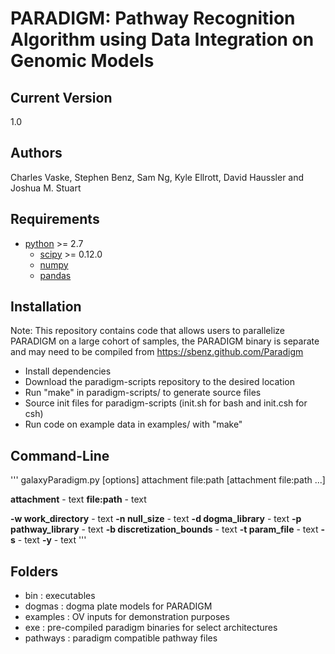 PARADIGM: Pathway Recognition Algorithm using Data Integration on Genomic Models
========

Current Version 
--------

1.0

Authors
--------

Charles Vaske, Stephen Benz, Sam Ng, Kyle Ellrott, David Haussler and Joshua M. Stuart


Requirements
--------

- [python](http://www.python.org/) >= 2.7
   - [scipy](http://www.scipy.org/) >= 0.12.0
   - [numpy](http://numpy.scipy.org/)
   - [pandas](http://pandas.pydata.org/)

Installation
-------

Note: This repository contains code that allows users to parallelize PARADIGM on a large cohort of samples, the PARADIGM binary is separate and may need to be compiled from https://sbenz.github.com/Paradigm

- Install dependencies
- Download the paradigm-scripts repository to the desired location
- Run "make" in paradigm-scripts/ to generate source files
- Source init files for paradigm-scripts (init.sh for bash and init.csh for csh)
- Run code on example data in examples/ with "make"

Command-Line
------
'''
galaxyParadigm.py [options] attachment file:path [attachment file:path ...]

**attachment** - text
**file:path** - text

**-w work_directory** - text
**-n null_size** - text
**-d dogma_library** - text
**-p pathway_library** - text
**-b discretization_bounds** - text
**-t param_file** - text
**-s** - text
**-y** - text
'''

Folders
------
* bin : executables
* dogmas : dogma plate models for PARADIGM
* examples : OV inputs for demonstration purposes
* exe : pre-compiled paradigm binaries for select architectures
* pathways : paradigm compatible pathway files

